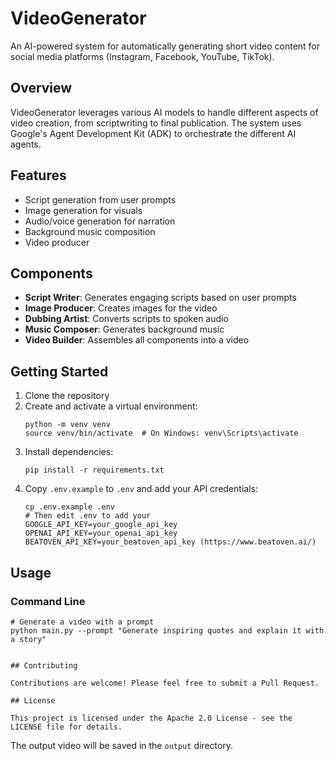 # VideoGenerator

An AI-powered system for automatically generating short video content for social media platforms (Instagram, Facebook, YouTube, TikTok).

## Overview

VideoGenerator leverages various AI models to handle different aspects of video creation, from scriptwriting to final publication. The system uses Google's Agent Development Kit (ADK) to orchestrate the different AI agents.

## Features

- Script generation from user prompts
- Image generation for visuals 
- Audio/voice generation for narration
- Background music composition
- Video producer

## Components

- **Script Writer**: Generates engaging scripts based on user prompts
- **Image Producer**: Creates images for the video
- **Dubbing Artist**: Converts scripts to spoken audio
- **Music Composer**: Generates background music
- **Video Builder**: Assembles all components into a video

## Getting Started

1. Clone the repository
2. Create and activate a virtual environment:
   ```
   python -m venv venv
   source venv/bin/activate  # On Windows: venv\Scripts\activate
   ```
3. Install dependencies:
   ```
   pip install -r requirements.txt
   ```
4. Copy `.env.example` to `.env` and add your API credentials:
   ```
   cp .env.example .env
   # Then edit .env to add your 
   GOOGLE_API_KEY=your_google_api_key
   OPENAI_API_KEY=your_openai_api_key
   BEATOVEN_API_KEY=your_beatoven_api_key (https://www.beatoven.ai/)
   ```
## Usage

### Command Line

```
# Generate a video with a prompt
python main.py --prompt "Generate inspiring quotes and explain it with a story"


## Contributing

Contributions are welcome! Please feel free to submit a Pull Request.

## License

This project is licensed under the Apache 2.0 License - see the LICENSE file for details.
```

The output video will be saved in the `output` directory.
